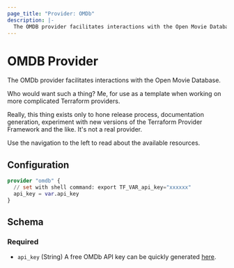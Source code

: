 ```yaml
---
page_title: "Provider: OMDb"
description: |-
  The OMDB provider facilitates interactions with the Open Movie Database
---
```


# OMDB Provider

The OMDb provider facilitates interactions with the Open Movie Database.

Who would want such a thing? Me, for use as a template when working on more
complicated Terraform providers.

Really, this thing exists only to hone release process, documentation
generation, experiment with new versions of the Terraform Provider Framework
and the like. It's not a real provider.

Use the navigation to the left to read about the available resources.

## Configuration

```terraform
provider "omdb" {
  // set with shell command: export TF_VAR_api_key="xxxxxx"
  api_key = var.api_key
}
```

<!-- schema generated by tfplugindocs -->
## Schema

### Required

- `api_key` (String) A free OMDb API key can be quickly generated [here](https://www.omdbapi.com/apikey.aspx).
